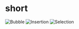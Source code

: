 # short
![Bubble](https://user-images.githubusercontent.com/99226918/156011507-beffa798-0da2-4963-ad4c-e966d7dcb2ab.png)
![Insertion](https://user-images.githubusercontent.com/99226918/156011520-63391fe3-eeb7-4fb9-a3a1-c0622496e240.png)
![Selection](https://user-images.githubusercontent.com/99226918/156011529-ba0227d2-438a-420b-bbfc-c97c52a15f03.png)
